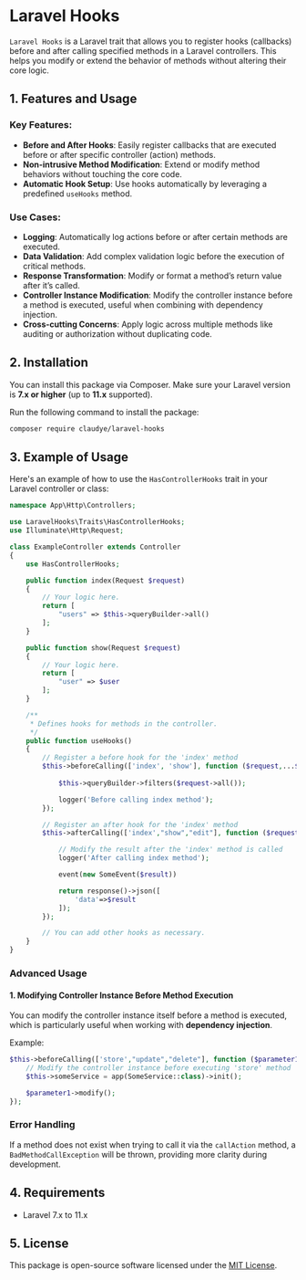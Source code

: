 # Laravel Hooks
  

`Laravel Hooks` is a Laravel trait that allows you to register hooks (callbacks) before and after calling specified methods in a Laravel controllers. This helps you modify or extend the behavior of methods without altering their core logic.

## 1. Features and Usage

### Key Features:
- **Before and After Hooks**: Easily register callbacks that are executed before or after specific controller (action) methods.
- **Non-intrusive Method Modification**: Extend or modify method behaviors without touching the core code.
- **Automatic Hook Setup**: Use hooks automatically by leveraging a predefined `useHooks` method.

### Use Cases:
- **Logging**: Automatically log actions before or after certain methods are executed.
- **Data Validation**: Add complex validation logic before the execution of critical methods.
- **Response Transformation**: Modify or format a method’s return value after it’s called.
- **Controller Instance Modification**: Modify the controller instance before a method is executed, useful when combining with dependency injection.
- **Cross-cutting Concerns**: Apply logic across multiple methods like auditing or authorization without duplicating code.

## 2. Installation

You can install this package via Composer. Make sure your Laravel version is **7.x or higher** (up to **11.x** supported).

Run the following command to install the package:

```bash
composer require claudye/laravel-hooks
```

## 3. Example of Usage

Here's an example of how to use the `HasControllerHooks` trait in your Laravel controller or class:

```php
namespace App\Http\Controllers;

use LaravelHooks\Traits\HasControllerHooks;
use Illuminate\Http\Request;

class ExampleController extends Controller
{
    use HasControllerHooks;

    public function index(Request $request)
    {
        // Your logic here.
        return [
            "users" => $this->queryBuilder->all()
        ];
    }

    public function show(Request $request)
    {
        // Your logic here.
        return [
            "user" => $user
        ];
    }

    /**
     * Defines hooks for methods in the controller.
     */
    public function useHooks()
    {
        // Register a before hook for the 'index' method
        $this->beforeCalling(['index', 'show'], function ($request,...$parameters, $method) {
            
            $this->queryBuilder->filters($request->all()); 

            logger('Before calling index method');
        });

        // Register an after hook for the 'index' method
        $this->afterCalling(['index',"show","edit"], function ($request, $result,...$parameters, $method) {

            // Modify the result after the 'index' method is called
            logger('After calling index method');

            event(new SomeEvent($result))

            return response()->json([
                'data'=>$result
            ]);
        });

        // You can add other hooks as necessary.
    }
}
```

### Advanced Usage

#### 1. Modifying Controller Instance Before Method Execution

You can modify the controller instance itself before a method is executed, which is particularly useful when working with **dependency injection**.

Example:

```php
$this->beforeCalling(['store',"update","delete"], function ($parameter1, $parameter2,...$methodName) {
    // Modify the controller instance before executing 'store' method
    $this->someService = app(SomeService::class)->init();

    $parameter1->modify();
});
```

### Error Handling

If a method does not exist when trying to call it via the `callAction` method, a `BadMethodCallException` will be thrown, providing more clarity during development.

## 4. Requirements
- Laravel 7.x to 11.x

## 5. License

This package is open-source software licensed under the [MIT License](LICENSE).

 